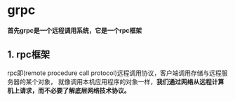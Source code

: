 # grpc

**首先grpc是一个远程调用系统，它是一个rpc框架**

## 1. rpc框架

rpc即(remote procedure call protocol)远程调用协议，客户端调用存储与远程服务器的某个对象，
就像调用本机应用程序的对象一样，**我们通过网络从远程计算机上请求，而不必要了解底层网络技术协议。**


